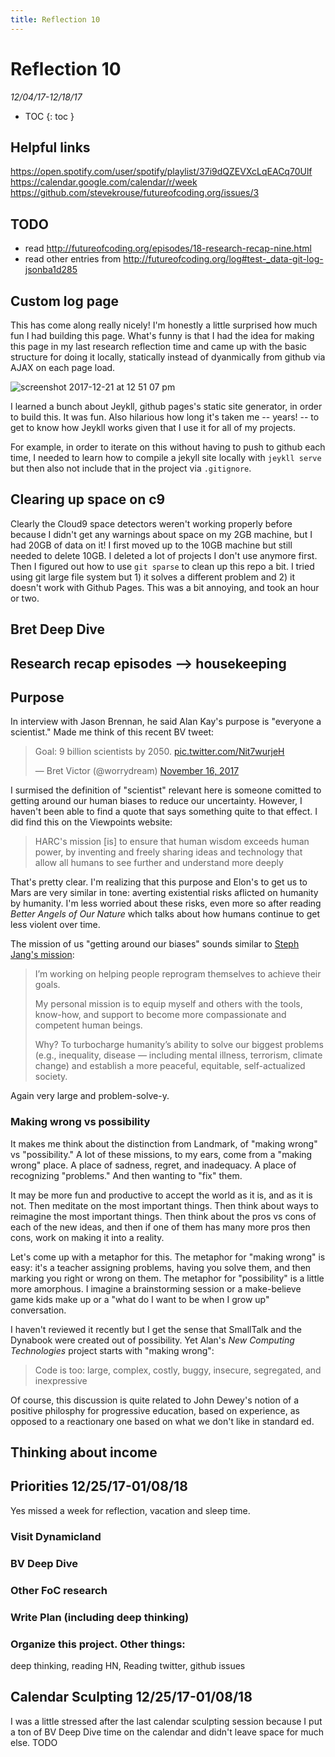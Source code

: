 ```yaml
---
title: Reflection 10
---
```


# Reflection 10

_12/04/17-12/18/17_

* TOC
{: toc }

## Helpful links

https://open.spotify.com/user/spotify/playlist/37i9dQZEVXcLqEACq70Ulf
https://calendar.google.com/calendar/r/week
https://github.com/stevekrouse/futureofcoding.org/issues/3

## TODO

* read http://futureofcoding.org/episodes/18-research-recap-nine.html
* read other entries from http://futureofcoding.org/log#test-_data-git-log-jsonba1d285


## Custom log page

This has come along really nicely! I'm honestly a little surprised how much fun I had building this page. What's funny is that I had the idea for making this page in my last research reflection time and came up with the basic structure for doing it locally, statically instead of dyanmically from github via AJAX on each page load.

![screenshot 2017-12-21 at 12 51 07 pm](https://user-images.githubusercontent.com/2288939/34268155-b2e1fb02-e64d-11e7-8c28-154516fa02d1.png)


I learned a bunch about Jeykll, github pages's static site generator, in order to build this. It was fun. Also hilarious how long it's taken me --  years! -- to get to know how Jeykll works given that I use it for all of my projects.

For example, in order to iterate on this without having to push to github each time, I needed to learn how to compile a jekyll site locally with `jeykll serve` but then also not include that in the project via `.gitignore`.

## Clearing up space on c9

Clearly the Cloud9 space detectors weren't working properly before because I didn't get any warnings about space on my 2GB machine, but I had 20GB of data on it! I first moved up to the 10GB machine but still needed to delete 10GB. I deleted a lot of projects I don't use anymore first. Then I figured out how to use `git sparse` to clean up this repo a bit. I tried using git large file system but 1) it solves a different problem and 2) it doesn't work with Github Pages. This was a bit annoying, and took an hour or two.

## Bret Deep Dive


## Research recap episodes --> housekeeping


## Purpose

In interview with Jason Brennan, he said Alan Kay's purpose is "everyone a scientist." Made me think of this recent BV tweet:

<blockquote class="twitter-tweet" data-lang="en"><p lang="en" dir="ltr">Goal: 9 billion scientists by 2050. <a href="https://t.co/Nit7wurjeH">pic.twitter.com/Nit7wurjeH</a></p>&mdash; Bret Victor (@worrydream) <a href="https://twitter.com/worrydream/status/931017433489346561?ref_src=twsrc%5Etfw">November 16, 2017</a></blockquote>
<script async src="https://platform.twitter.com/widgets.js" charset="utf-8"></script>

I surmised the definition of "scientist" relevant here is someone comitted to getting around our human biases to reduce our uncertainty. However, I haven't been able to find a quote that says something quite to that effect. I did find this on the Viewpoints website:

> HARC's mission [is] to ensure that human wisdom exceeds human power, by inventing and freely sharing ideas and technology that allow all humans to see further and understand more deeply

That's pretty clear. I'm realizing that this purpose and Elon's to get us to Mars are very similar in tone: averting existential risks aflicted on humanity by humanity. I'm less worried about these risks, even more so after reading *Better Angels of Our Nature* which talks about how humans continue to get less violent over time.

The mission of us "getting around our biases" sounds similar to [Steph Jang's mission](http://stephjang.com/about/):

> I’m working on helping people reprogram themselves to achieve their goals.
>
> My personal mission is to equip myself and others with the tools, know-how, and support to become more compassionate and competent human beings.
>
> Why? To turbocharge humanity’s ability to solve our biggest problems (e.g., inequality, disease — including mental illness, terrorism, climate change) and establish a more peaceful, equitable, self-actualized society.

Again very large and problem-solve-y.

### Making wrong vs possibility

It makes me think about the distinction from Landmark, of "making wrong" vs "possibility." A lot of these missions, to my ears, come from a "making wrong" place. A place of sadness, regret, and inadequacy. A place of recognizing "problems." And then wanting to "fix" them.

It may be more fun and productive to accept the world as it is, and as it is not. Then meditate on the most important things. Then think about ways to reimagine the most important things. Then think about the pros vs cons of each of the new ideas, and then if one of them has many more pros then cons, work on making it into a reality.

Let's come up with a metaphor for this. The metaphor for "making wrong" is easy: it's a teacher assigning problems, having you solve them, and then marking you right or wrong on them. The metaphor for "possibility" is a little more amorphous. I imagine a brainstorming session or a make-believe game kids make up or a "what do I want to be when I grow up" conversation. 

I haven't reviewed it recently but I get the sense that SmallTalk and the Dynabook were created out of possibility. Yet Alan's *New Computing Technologies* project starts with "making wrong":

> Code is too: large, complex, costly, buggy, insecure, segregated, and inexpressive

Of course, this discussion is quite related to John Dewey's notion of a positive philosphy for progressive education, based on experience, as opposed to a reactionary one based on what we don't like in standard ed. 


## Thinking about income



## Priorities 12/25/17-01/08/18

Yes missed a week for reflection, vacation and sleep time.

### Visit Dynamicland

### BV Deep Dive

### Other FoC research

### Write Plan (including deep thinking)

### Organize this project. Other things:

deep thinking, 
reading HN, 
Reading twitter, 
github issues


## Calendar Sculpting 12/25/17-01/08/18

I was a little stressed after the last calendar sculpting session because I put a ton of BV Deep Dive time on the calendar and didn't leave space for much else. TODO



<script>

(function(i,s,o,g,r,a,m){i['GoogleAnalyticsObject']=r;i[r]=i[r]||function(){
(i[r].q=i[r].q||[]).push(arguments)},i[r].l=1*new Date();a=s.createElement(o),
m=s.getElementsByTagName(o)[0];a.async=1;a.src=g;m.parentNode.insertBefore(a,m)
})(window,document,'script','https://www.google-analytics.com/analytics.js','ga');

ga('create', 'UA-103157758-1', 'auto');
ga('send', 'pageview');

</script>
<script repoPath="stevekrouse/futureofcoding.org" type="text/javascript" src="/unbreakable-links/index.js"></script>